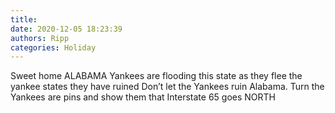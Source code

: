 ```yaml
---
title: 
date: 2020-12-05 18:23:39
authors: Ripp
categories: Holiday
---
```


 Sweet home ALABAMA
Yankees are flooding this state as they flee the yankee states they have ruined
Don’t let the Yankees ruin Alabama.  Turn the Yankees are pins and show them that Interstate 65 goes NORTH